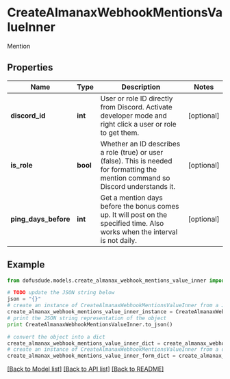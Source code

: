# CreateAlmanaxWebhookMentionsValueInner

Mention

## Properties

Name | Type | Description | Notes
------------ | ------------- | ------------- | -------------
**discord_id** | **int** | User or role ID directly from Discord. Activate developer mode and right click a user or role to get them. | [optional] 
**is_role** | **bool** | Whether an ID describes a role (true) or user (false). This is needed for formatting the mention command so Discord understands it. | [optional] 
**ping_days_before** | **int** | Get a mention days before the bonus comes up. It will post on the specified time. Also works when the interval is not daily. | [optional] 

## Example

```python
from dofusdude.models.create_almanax_webhook_mentions_value_inner import CreateAlmanaxWebhookMentionsValueInner

# TODO update the JSON string below
json = "{}"
# create an instance of CreateAlmanaxWebhookMentionsValueInner from a JSON string
create_almanax_webhook_mentions_value_inner_instance = CreateAlmanaxWebhookMentionsValueInner.from_json(json)
# print the JSON string representation of the object
print CreateAlmanaxWebhookMentionsValueInner.to_json()

# convert the object into a dict
create_almanax_webhook_mentions_value_inner_dict = create_almanax_webhook_mentions_value_inner_instance.to_dict()
# create an instance of CreateAlmanaxWebhookMentionsValueInner from a dict
create_almanax_webhook_mentions_value_inner_form_dict = create_almanax_webhook_mentions_value_inner.from_dict(create_almanax_webhook_mentions_value_inner_dict)
```
[[Back to Model list]](../README.md#documentation-for-models) [[Back to API list]](../README.md#documentation-for-api-endpoints) [[Back to README]](../README.md)


